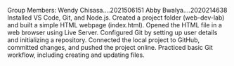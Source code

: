 Group Members:
Wendy Chisasa....2021506151
Abby Bwalya....2020214638
Installed VS Code, Git, and Node.js.
Created a project folder (web-dev-lab) and built a simple HTML webpage (index.html).
Opened the HTML file in a web browser using Live Server.
Configured Git by setting up user details and initializing a repository.
Connected the local project to GitHub, committed changes, and pushed the project online.
Practiced basic Git workflow, including creating and updating files.
